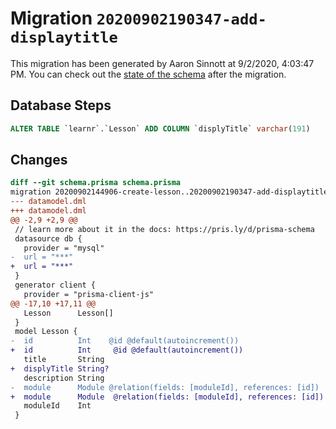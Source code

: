 # Migration `20200902190347-add-displaytitle`

This migration has been generated by Aaron Sinnott at 9/2/2020, 4:03:47 PM.
You can check out the [state of the schema](./schema.prisma) after the migration.

## Database Steps

```sql
ALTER TABLE `learnr`.`Lesson` ADD COLUMN `displyTitle` varchar(191)  
```

## Changes

```diff
diff --git schema.prisma schema.prisma
migration 20200902144906-create-lesson..20200902190347-add-displaytitle
--- datamodel.dml
+++ datamodel.dml
@@ -2,9 +2,9 @@
 // learn more about it in the docs: https://pris.ly/d/prisma-schema
 datasource db {
   provider = "mysql"
-  url = "***"
+  url = "***"
 }
 generator client {
   provider = "prisma-client-js"
@@ -17,10 +17,11 @@
   Lesson      Lesson[]
 }
 model Lesson {
-  id          Int    @id @default(autoincrement())
+  id          Int     @id @default(autoincrement())
   title       String
+  displyTitle String?
   description String
-  module      Module @relation(fields: [moduleId], references: [id])
+  module      Module  @relation(fields: [moduleId], references: [id])
   moduleId    Int
 }
```


